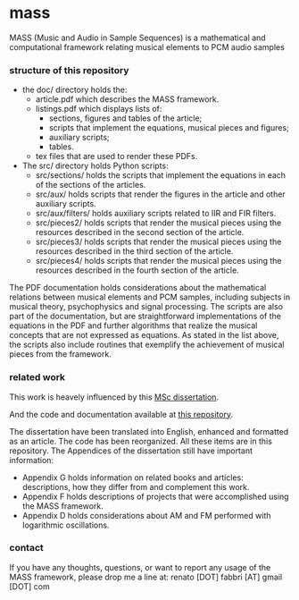 # mass
MASS (Music and Audio in Sample Sequences) is a mathematical and computational framework relating musical elements to PCM audio samples

### structure of this repository

* the doc/ directory holds the:
  - article.pdf which describes the MASS framework.
  - listings.pdf which displays lists of:
    * sections, figures and tables of the article;
    * scripts that implement the equations, musical pieces and figures;
    * auxiliary scripts;
    * tables.
  - tex files that are used to render these PDFs.
* The src/ directory holds Python scripts:
  - src/sections/ holds the scripts that implement the equations in each of the sections of the articles.
  - src/aux/ holds scripts that render the figures in the article and other auxiliary scripts.
  - src/aux/filters/ holds auxiliary scripts related to IIR and FIR filters.
  - src/pieces2/ holds scripts that render the musical pieces using the resources described in the second section of the article.
  - src/pieces3/ holds scripts that render the musical pieces using the resources described in the third section of the article.
  - src/pieces4/ holds scripts that render the musical pieces using the resources described in the fourth section of the article.

The PDF documentation holds considerations about the mathematical relations between musical elements and PCM samples,
including subjects in musical theory, psychophysics and signal processing.
The scripts are also part of the documentation, but are straightforward implementations of the equations in the PDF
and further algorithms that realize the musical concepts that are not expressed as equations.
As stated in the list above, the scripts also include routines that exemplify the achievement of musical pieces from
the framework.

### related work
This work is heavely influenced by this [MSc dissertation](http://www.teses.usp.br/teses/disponiveis/76/76132/tde-19042013-095445/publico/RenatoFabbri_ME_corrigida.pdf).

And the code and documentation available at [this repository](https://github.com/ttm/dissertacao/).

The dissertation have been translated into English, enhanced
and formatted as an article.
The code has been reorganized.
All these items are in this repository.
The Appendices of the dissertation still have important information:
* Appendix G holds information on related books and articles: descriptions,
how they differ from and complement this work.
* Appendix F holds descriptions of projects that were accomplished using the MASS framework.
* Appendix D holds considerations about AM and FM performed with logarithmic oscillations.

### contact
If you have any thoughts, questions, or want to report any usage of the MASS framework,
please drop me a line at: renato [DOT] fabbri [AT] gmail [DOT] com
